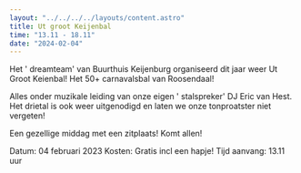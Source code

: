 ```yaml
---
layout: "../../../../layouts/content.astro"
title: Ut groot Keijenbal
time: "13.11 - 18.11"
date: "2024-02-04"
---
```


Het ' dreamteam' van Buurthuis Keijenburg organiseerd dit jaar weer Ut Groot Keienbal!
Het 50+ carnavalsbal van Roosendaal!

Alles onder muzikale leiding van onze eigen ' stalspreker' DJ Eric van Hest.
Het drietal is ook weer uitgenodigd en laten we onze tonproatster niet vergeten!

Een gezellige middag met een zitplaats!
Komt allen!

Datum: 04 februari 2023
Kosten: Gratis incl een hapje!
Tijd aanvang: 13.11 uur

